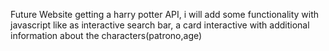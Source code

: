 Future Website getting a harry potter API, i will add some functionality with javascript like as interactive search bar, a card interactive with additional information about the characters(patrono,age)

